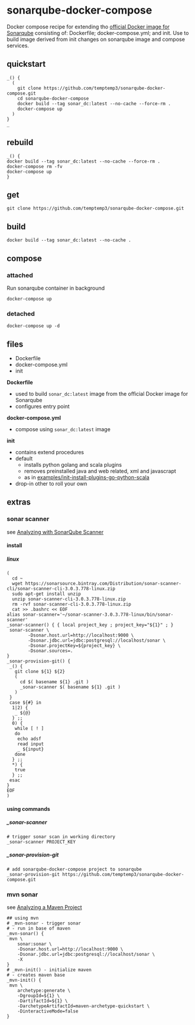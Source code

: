# sonarqube-docker-compose

Docker compose recipe for extending tho [official Docker image for Sonarqube](https://github.com/SonarSource/docker-sonarqube) consisting of: Dockerfile; docker-compose.yml; and init. Use to build image derived from init changes on sonarqube image and compose services. 

## quickstart

```
_() {
  (
    git clone https://github.com/temptemp3/sonarqube-docker-compose.git
    cd sonarqube-docker-compose
    docker build --tag sonar_dc:latest --no-cache --force-rm .
    docker-compose up
  )
}
_
```

## rebuild

```
_() {
docker build --tag sonar_dc:latest --no-cache --force-rm .
docker-compose rm -fv
docker-compose up
}
```

## get

```
git clone https://github.com/temptemp3/sonarqube-docker-compose.git
```

## build

```
docker build --tag sonar_dc:latest --no-cache .
```

## compose

### attached

Run sonarqube container in background

```
docker-compose up
```

### detached



```
docker-compose up -d
```

## files 

- Dockerfile
- docker-compose.yml
- init

**Dockerfile**

- used to build `sonar_dc:latest` image from the official Docker image for Sonarqube
- configures entry point

**docker-compose.yml**

- compose using `sonar_dc:latest` image 

**init**

- contains extend procedures
- default
  + installs python golang and scala plugins
  + removes preinstalled java and web related, xml and javascrapt
  + as in [examples/init-install-plugins-go-python-scala](https://github.com/temptemp3/sonarqube-docker-compose/blob/master/examples/init-install-plugins-go-python-scala)
- drop-in other to roll your own

## extras

### sonar scanner

see [Analyzing with SonarQube Scanner](https://docs.sonarqube.org/display/SCAN/Analyzing+with+SonarQube+Scanner)

#### install

##### linux

```
( 
  cd ~
  wget https://sonarsource.bintray.com/Distribution/sonar-scanner-cli/sonar-scanner-cli-3.0.3.778-linux.zip
  sudo apt-get install unzip
  unzip sonar-scanner-cli-3.0.3.778-linux.zip
  rm -rvf sonar-scanner-cli-3.0.3.778-linux.zip
  cat >> .bashrc << EOF
alias sonar-scanner='~/sonar-scanner-3.0.3.778-linux/bin/sonar-scanner'
_sonar-scanner() { { local project_key ; project_key="${1}" ; }
 sonar-scanner \
        -Dsonar.host.url=http://localhost:9000 \
        -Dsonar.jdbc.url=jdbc:postgresql://localhost/sonar \
        -Dsonar.projectKey=${project_key} \
        -Dsonar.sources=.
}
_sonar-provision-git() { 
 _() {
   git clone ${1} ${2}
   (
     cd $( basename ${1} .git )
     _sonar-scanner $( basename ${1} .git )
   )
 }
 case ${#} in
  1|2) {
   _ ${@}
  } ;;
  0) {
   while [ ! ]
   do
    echo adsf
    read input
    _ ${input}
   done 
  } ;;
  *) {
   true
  } ;;
 esac
}
EOF
)
```
#### using commands

##### \_sonar-scanner

```
# trigger sonar scan in working directory
_sonar-scanner PROJECT_KEY
```

##### \_sonar-provision-git

```
# add sonarqube-docker-compose project to sonarqube
_sonar-provision-git https://github.com/temptemp3/sonarqube-docker-compose.git 
```

### mvn sonar

see [Analyzing a Maven Project](https://docs.sonarqube.org/display/SCAN/Analyzing+with+SonarQube+Scanner+for+Maven)

```
## using mvn 
# _mvn-sonar - trigger sonar
# - run in base of maven
_mvn-sonar() {
 mvn \
	sonar:sonar \
	-Dsonar.host.url=http://localhost:9000 \
 	-Dsonar.jdbc.url=jdbc:postgresql://localhost/sonar \
	-X
}
# _mvn-init() - initialize maven
# - creates maven base
_mvn-init() {
 mvn \
	archetype:generate \
	-DgroupId=${1} \
	-DartifactId=${1} \
	-DarchetypeArtifactId=maven-archetype-quickstart \
	-DinteractiveMode=false
}
```

